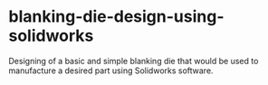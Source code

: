 # blanking-die-design-using-solidworks
Designing of a basic and simple blanking die that would be used to manufacture a desired part using Solidworks software.
